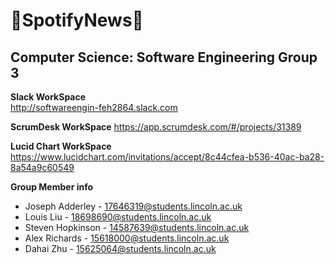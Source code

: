 # :newspaper:SpotifyNews:musical_note:
## Computer Science: Software Engineering Group 3

**Slack WorkSpace**  
http://softwareengin-feh2864.slack.com

**ScrumDesk WorkSpace**
https://app.scrumdesk.com/#/projects/31389

**Lucid Chart WorkSpace**
https://www.lucidchart.com/invitations/accept/8c44cfea-b536-40ac-ba28-8a54a9c60549

**Group Member info**
* Joseph Adderley  - 17646319@students.lincoln.ac.uk  
* Louis Liu        - 18698690@students.lincoln.ac.uk  
* Steven Hopkinson - 14587639@students.lincoln.ac.uk  
* Alex Richards    - 15618000@students.lincoln.ac.uk  
* Dahai Zhu        - 15625064@students.lincoln.ac.uk

